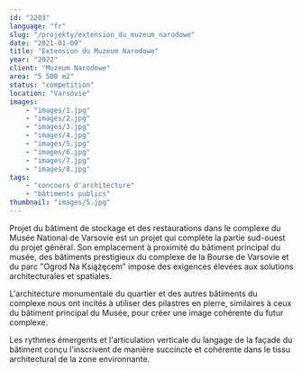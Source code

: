 ```yaml
---
id: "2203"
language: "fr"
slug: "/projekty/extension_du_muzeum_narodowe"
date: "2021-01-09"
title: "Extension du Muzeum Narodowe"
year: "2022"
client: "Muzeum Narodowe"
area: "5 500 m2"
status: "competition"
location: "Varsovie"
images: 
    - "images/1.jpg"
    - "images/2.jpg"
    - "images/3.jpg"
    - "images/4.jpg"    
    - "images/5.jpg"    
    - "images/6.jpg"    
    - "images/7.jpg"    
    - "images/8.jpg"    
tags: 
    - "concours d'architecture"
    - "bâtiments publics"
thumbnail: "images/5.jpg"
---
```

Projet du bâtiment de stockage et des restaurations dans le complexe du Musée National de Varsovie est un projet qui complète la partie sud-ouest du projet général.
Son emplacement à proximité du bâtiment principal du musée, des bâtiments prestigieux du complexe de la Bourse de Varsovie et du parc "Ogrod Na Książęcem” impose des exigences élevées aux solutions architecturales et spatiales.

L'architecture monumentale du quartier et des autres bâtiments du complexe nous ont incités à utiliser des pilastres en pierre, similaires à ceux du bâtiment principal du Musée, pour créer une image cohérente du futur complexe.

Les rythmes émergents et l'articulation verticale du langage de la façade du bâtiment conçu l'inscrivent de manière succincte et cohérente dans le tissu architectural de la zone environnante.